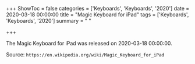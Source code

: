+++
ShowToc = false
categories = ['Keyboards', 'Keyboards', '2020']
date = 2020-03-18 00:00:00
title = "Magic Keyboard for iPad"
tags = ['Keyboards', 'Keyboards', '2020']
summary = " "

+++

The Magic Keyboard for iPad was released on 2020-03-18 00:00:00.

Source: `https://en.wikipedia.org/wiki/Magic_Keyboard_for_iPad`


